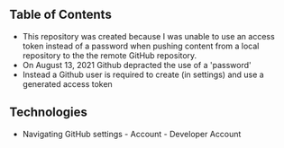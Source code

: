 ## Table of Contents
   *  This repository was created because I was unable to use an access token instead of a password
      when pushing content from a local repository to the the remote GitHub repository.
   *  On August 13, 2021 Github depracted the use of a 'password'
   *  Instead a Github user is required to create (in settings) and use a generated access token
   

## Technologies
   *  Navigating GitHub settings - Account - Developer Account